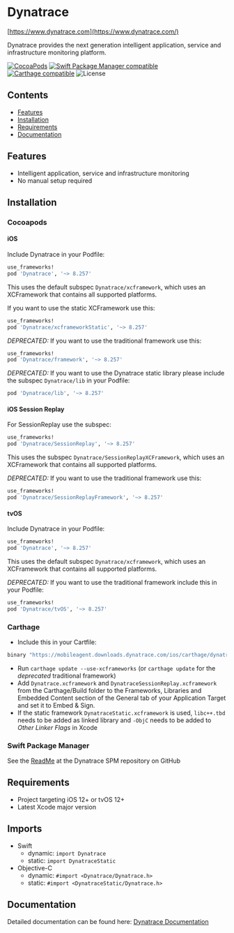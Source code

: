 # Dynatrace

[https://www.dynatrace.com](https://www.dynatrace.com/)

Dynatrace provides the next generation intelligent application, service and infrastructure monitoring
platform.

[![CocoaPods](https://img.shields.io/badge/pod-8-blue.svg)](https://cocoapods.org/pods/Dynatrace) [![Swift Package Manager compatible](https://img.shields.io/badge/SwiftPackageManager-compatible-4BC51D.svg?style=flat)](https://github.com/Dynatrace/swift-mobile-sdk) [![Carthage compatible](https://img.shields.io/badge/Carthage-compatible-4BC51D.svg?style=flat)](https://files.dynatrace.com/mobileagent/carthage/dynatrace.json)
![License](https://img.shields.io/badge/license-Commercial-lightgrey.svg)

## Contents

* [Features](#features)
* [Installation](#installation)
* [Requirements](#requirements)
* [Documentation](#documentation)

## Features

* Intelligent application, service and infrastructure monitoring
* No manual setup required


## Installation

### Cocoapods

#### iOS

Include Dynatrace in your Podfile:

```ruby
use_frameworks!
pod 'Dynatrace', '~> 8.257'
```
This uses the default subspec `Dynatrace/xcframework`, which uses an XCFramework that contains all supported platforms.

If you want to use the static XCFramework use this:

```ruby
use_frameworks!
pod 'Dynatrace/xcframeworkStatic', '~> 8.257'
```

*DEPRECATED:* If you want to use the traditional framework use this:

```ruby
use_frameworks!
pod 'Dynatrace/framework', '~> 8.257'
```

*DEPRECATED:* If you want to use the Dynatrace static library please include the subspec `Dynatrace/lib` in your Podfile:

```ruby
pod 'Dynatrace/lib', '~> 8.257'
```

#### iOS Session Replay

For SessionReplay use the subspec:

```ruby
use_frameworks!
pod 'Dynatrace/SessionReplay', '~> 8.257'
```
This uses the subspec `Dynatrace/SessionReplayXCFramework`, which uses an XCFramework that contains all supported platforms.

*DEPRECATED:* If you want to use the traditional framework use this:

```ruby
use_frameworks!
pod 'Dynatrace/SessionReplayFramework', '~> 8.257'
```

#### tvOS

Include Dynatrace in your Podfile:

```ruby
use_frameworks!
pod 'Dynatrace', '~> 8.257'
```
This uses the default subspec `Dynatrace/xcframework`, which uses an XCFramework that contains all supported platforms.

*DEPRECATED:* If you want to use the traditional framework include this in your Podfile:

```ruby
use_frameworks!
pod 'Dynatrace/tvOS', '~> 8.257'
```

### Carthage

* Include this in your Cartfile:

```ruby
binary "https://mobileagent.downloads.dynatrace.com/ios/carthage/dynatrace.json" ~> 8.257
```

* Run  `carthage update --use-xcframeworks` (or `carthage update` for the *deprecated* traditional framework)
* Add `Dynatrace.xcframework` and `DynatraceSessionReplay.xcframework` from the Carthage/Build folder to the Frameworks, Libraries and Embedded Content section of the General tab of your Application Target and set it to Embed & Sign.
* If the static framework `DynatraceStatic.xcframework` is used, `libc++.tbd` needs to be added as linked library and `-ObjC` needs to be added to *Other Linker Flags* in Xcode

### Swift Package Manager

See the [ReadMe](https://github.com/Dynatrace/swift-mobile-sdk#readme) at the Dynatrace SPM repository on GitHub

## Requirements

* Project targeting iOS 12+ or tvOS 12+
* Latest Xcode major version

## Imports
* Swift
	* dynamic: `import Dynatrace`
	* static: `import DynatraceStatic`
* Objective-C
 	* dynamic: `#import <Dynatrace/Dynatrace.h>`
	* static: `#import <DynatraceStatic/Dynatrace.h>`

## Documentation

Detailed documentation can be found here: [Dynatrace Documentation](https://www.dynatrace.com/support/help/technology-support/operating-systems/ios/)

